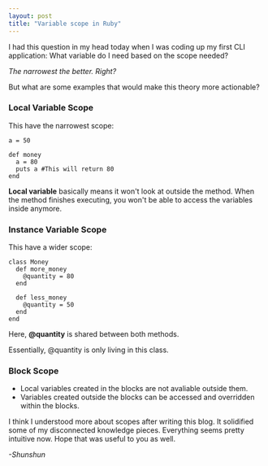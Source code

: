 ```yaml
---
layout: post 
title: "Variable scope in Ruby"
---
```

I had this question in my head today when I was coding up my first CLI application: What variable do I need based on the scope needed? 

*The narrowest the better. Right?*

But what are some examples that would make this theory more actionable?

### Local Variable Scope 

This have the narrowest scope: 

    a = 50

    def money 
      a = 80 
      puts a #This will return 80
    end 

**Local variable** basically means it won't look at outside the method. When the method finishes executing, you won't be able to access the variables inside anymore.

### Instance Variable Scope 

This have a wider scope: 

    class Money 
      def more_money 
        @quantity = 80 
      end 

      def less_money 
        @quantity = 50 
      end 
    end 

Here, **@quantity** is shared between both methods.

Essentially, @quantity is only living in this class. 

### Block Scope

* Local variables created in the blocks are not avaliable outside them.
* Variables created outside the blocks can be accessed and overridden within the blocks.

I think I understood more about scopes after writing this blog. It solidified some of my disconnected knowledge pieces. Everything seems pretty intuitive now. Hope that was useful to you as well.

*-Shunshun*

<br />

  
